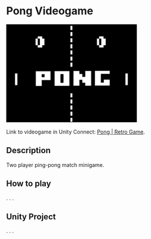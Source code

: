 # Pong Videogame

<img src="/Screenshots/pong.jpg" alt="Pong screenshot"/>

Link to videogame in Unity Connect: [Pong | Retro Game](https://connect.unity.com/mg/other/untitled-5760).

## Description

Two player ping-pong match minigame. 

## How to play
.
.
.
## Unity Project
.
.
.

